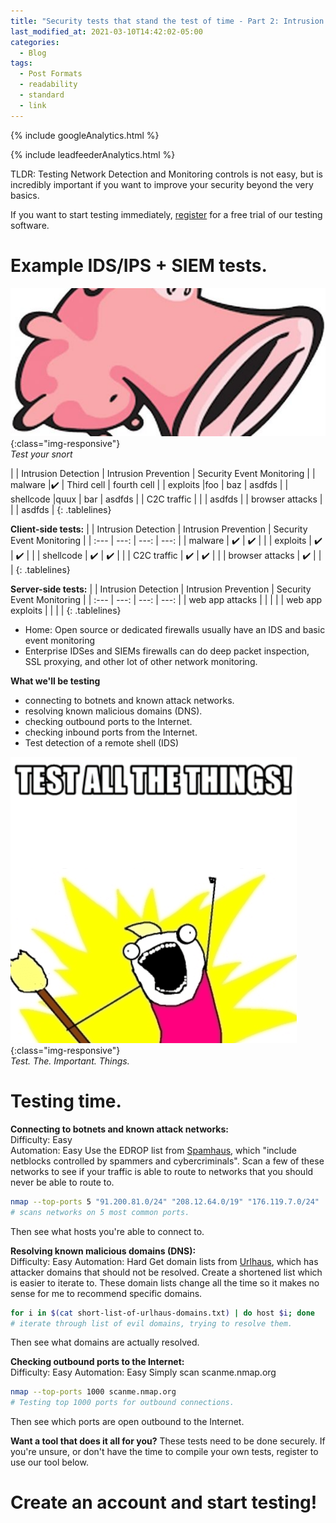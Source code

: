 ```yaml
---
title: "Security tests that stand the test of time - Part 2: Intrusion Detection and Monitoring Tests"
last_modified_at: 2021-03-10T14:42:02-05:00
categories:
  - Blog
tags:
  - Post Formats
  - readability
  - standard
  - link
---
```

<!-- Google analytics -->
{% include googleAnalytics.html %}
<!-- leadfeeder analytics -->
{% include leadfeederAnalytics.html %}

TLDR: Testing Network Detection and Monitoring controls is not easy, but is incredibly important if you want to improve your security beyond the very basics.

If you want to start testing immediately, [register][create account] for a free trial of our testing software.

# Example IDS/IPS + SIEM tests.
![compliance](/assets/images/2021-03-10/snort-ids.jpeg){:class="img-responsive"}  
*Test your snort*


<style>
.tablelines table, .tablelines td, .tablelines th {
        border: 1px gray;
        }
</style>


|                       |  Intrusion Detection | Intrusion Prevention   | Security Event Monitoring |
| malware               |:heavy_check_mark:    | Third cell             | fourth cell               |
| exploits              |foo                   | baz                    |     asdfds                |
| shellcode             |quux                  | bar                    |     asdfds                |
| C2C traffic           |                      |                        |     asdfds                |
| browser attacks       |                      |                        |     asdfds                |
{: .tablelines}



**Client-side tests:**
|                       | Intrusion Detection     | Intrusion Prevention  | Security Event Monitoring |
| :---                  |                 ---:    |                 ---:  |                     ---:  |
| malware               |   :heavy_check_mark:    |  :heavy_check_mark:   |                           |
| exploits              |   :heavy_check_mark:    |  :heavy_check_mark:   |                           |
| shellcode             |   :heavy_check_mark:    |  :heavy_check_mark:   |                           |
| C2C traffic           |   :heavy_check_mark:    |  :heavy_check_mark:   |                           |
| browser attacks       |   :heavy_check_mark:    |                       |                           |
{: .tablelines}

**Server-side tests:**
|                         | Intrusion Detection     | Intrusion Prevention  | Security Event Monitoring |
| :---                    |                 ---:    |                 ---:  |                     ---:  |
| web app attacks         |                         |                       |                           |
| web app exploits        |                         |                       |                           |
{: .tablelines}

* Home: Open source or dedicated firewalls usually have an IDS and basic event monitoring
* Enterprise IDSes and SIEMs firewalls can do deep packet inspection, SSL proxying, and other lot of other network monitoring.

**What we'll be testing**  
* connecting to botnets and known attack networks.
* resolving known malicious domains (DNS).
* checking outbound ports to the Internet.
* checking inbound ports from the Internet.
* Test detection of a remote shell (IDS)


![test all the security things](/assets/images/2021-03-08/test-all-the-things.png){:class="img-responsive"}  
*Test. The. Important. Things.*

# Testing time.

**Connecting to botnets and known attack networks:**  
Difficulty: Easy  
Automation: Easy
Use the EDROP list from [Spamhaus](https://www.spamhaus.org/drop/), which "include netblocks controlled by spammers and cybercriminals". Scan a few of these networks to see if your traffic is able to route to networks that you should never be able to route to.
```bash
nmap --top-ports 5 "91.200.81.0/24" "208.12.64.0/19" "176.119.7.0/24"
# scans networks on 5 most common ports.
```
Then see what hosts you're able to connect to.

**Resolving known malicious domains (DNS):**  
Difficulty: Easy
Automation: Hard
Get domain lists from [Urlhaus](https://urlhaus.abuse.ch/api/#retrieve), which has attacker domains that should not be resolved. Create a shortened list which is easier to iterate to. These domain lists change all the time so it makes no sense for me to recommend specific domains.  
```bash
for i in $(cat short-list-of-urlhaus-domains.txt) | do host $i; done
# iterate through list of evil domains, trying to resolve them.
```
Then see what domains are actually resolved.

**Checking outbound ports to the Internet:**  
Difficulty: Easy
Automation: Easy
Simply scan scanme.nmap.org
```bash
nmap --top-ports 1000 scanme.nmap.org
# Testing top 1000 ports for outbound connections.
```
Then see which ports are open outbound to the Internet.

**Want a tool that does it all for you?**
These tests need to be done securely. If you're unsure, or don't have the time to compile your own tests, register to use our tool below.


# Create an account and start testing!  
<script charset="utf-8" type="text/javascript" src="//js.hsforms.net/forms/shell.js"></script>
<script>
  hbspt.forms.create({
	portalId: "8898112",
	formId: "2b1cfdb3-6618-4dd8-86e4-4786274c0d38"
});
</script>



[create account]: #create-an-account-and-start-testing
